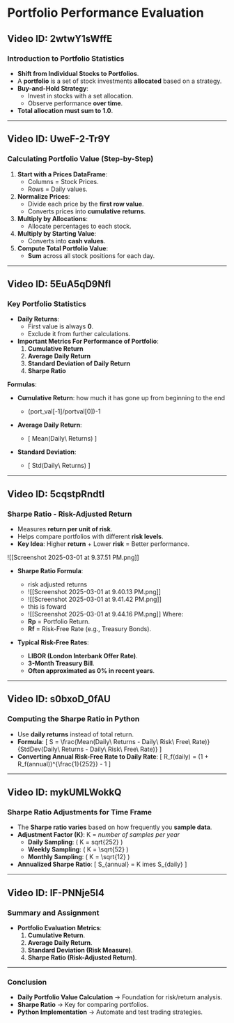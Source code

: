 # Portfolio Performance Evaluation

## Video ID: 2wtwY1sWffE
### Introduction to Portfolio Statistics
- **Shift from Individual Stocks to Portfolios**.
- A **portfolio** is a set of stock investments **allocated** based on a strategy.
- **Buy-and-Hold Strategy**:  
  - Invest in stocks with a set allocation.
  - Observe performance **over time**.
- **Total allocation must sum to 1.0**.

---

## Video ID: UweF-2-Tr9Y
### Calculating Portfolio Value (Step-by-Step)
1. **Start with a Prices DataFrame**:  
   - Columns = Stock Prices.
   - Rows = Daily values.
2. **Normalize Prices**:  
   - Divide each price by the **first row value**.
   - Converts prices into **cumulative returns**.
3. **Multiply by Allocations**:
   - Allocate percentages to each stock.
4. **Multiply by Starting Value**:
   - Converts into **cash values**.
5. **Compute Total Portfolio Value**:
   - **Sum** across all stock positions for each day.

---

## Video ID: 5EuA5qD9NfI
### Key Portfolio Statistics
- **Daily Returns**:  
  - First value is always **0**.
  - Exclude it from further calculations.
- **Important Metrics For Performance of Portfolio**:
  1. **Cumulative Return**  
  2. **Average Daily Return**  
  3. **Standard Deviation of Daily Return**  
  4. **Sharpe Ratio**  

**Formulas**:
- **Cumulative Return**:  how much it has gone up from beginning to the end 
	- (port_val[-1]/portval[0])-1
  
- **Average Daily Return**:  
	- \[ Mean(Daily\ Returns) \]
- **Standard Deviation**:  
	- \[ Std(Daily\ Returns) \]

---

## Video ID: 5cqstpRndtI
### Sharpe Ratio - Risk-Adjusted Return
- Measures **return per unit of risk**.
- Helps compare portfolios with different **risk levels**.
- **Key Idea**: Higher **return** + Lower **risk** = Better performance.


![[Screenshot 2025-03-01 at 9.37.51 PM.png]]
- **Sharpe Ratio Formula**:  
	- risk adjusted returns
	- ![[Screenshot 2025-03-01 at 9.40.13 PM.png]]
	- ![[Screenshot 2025-03-01 at 9.41.42 PM.png]]
	- this is foward 
	- ![[Screenshot 2025-03-01 at 9.44.16 PM.png]]
Where:
  - **Rp** = Portfolio Return.
  - **Rf** = Risk-Free Rate (e.g., Treasury Bonds).

- **Typical Risk-Free Rates**:
  - **LIBOR (London Interbank Offer Rate)**.
  - **3-Month Treasury Bill**.
  - **Often approximated as 0% in recent years**.

---

## Video ID: s0bxoD_0fAU
### Computing the Sharpe Ratio in Python
- Use **daily returns** instead of total return.
- **Formula**:
  \[ S = \frac{Mean(Daily\ Returns - Daily\ Risk\ Free\ Rate)}{StdDev(Daily\ Returns - Daily\ Risk\ Free\ Rate)} \]
- **Converting Annual Risk-Free Rate to Daily Rate**:
  \[ R_f(daily) = (1 + R_f(annual))^{\frac{1}{252}} - 1 \]

---

## Video ID: mykUMLWokkQ
### Sharpe Ratio Adjustments for Time Frame
- The **Sharpe ratio varies** based on how frequently you **sample data**.
- **Adjustment Factor (K)**: K = *number of samples per year*
  - **Daily Sampling**: \( K = sqrt{252} \)
  - **Weekly Sampling**: \( K = \sqrt{52} \)
  - **Monthly Sampling**: \( K = \sqrt{12} \)
- **Annualized Sharpe Ratio**:
  \[ S_{annual} = K 	imes S_{daily} \]

---

## Video ID: lF-PNNje5I4
### Summary and Assignment
- **Portfolio Evaluation Metrics**:
  1. **Cumulative Return**.
  2. **Average Daily Return**.
  3. **Standard Deviation (Risk Measure)**.
  4. **Sharpe Ratio (Risk-Adjusted Return)**.

---

### Conclusion
- **Daily Portfolio Value Calculation** → Foundation for risk/return analysis.
- **Sharpe Ratio** → Key for comparing portfolios.
- **Python Implementation** → Automate and test trading strategies.

